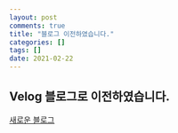```yaml
---
layout: post
comments: true
title: "블로그 이전하였습니다."
categories: []
tags: []
date: 2021-02-22
---
```


## Velog 블로그로 이전하였습니다.

[새로운 블로그](https://velog.io/@huurray)
